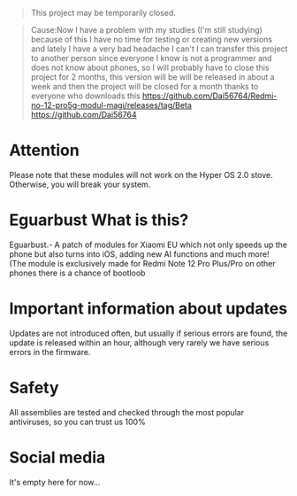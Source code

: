 > This project may be temporarily closed.

> Cause:Now I have a problem with my studies (I'm still studying) because of this I have no time for testing or creating new versions and lately I have a very bad headache I can't I can transfer this project to another person since everyone I know is not a programmer and does not know about phones, so I will probably have to close this project for 2 months, this version will be will be released in about a week and then the project will be closed for a month thanks to everyone who downloads this
> https://github.com/Dai56764/Redmi-no-12-pro5g-modul-magi/releases/tag/Beta
> https://github.com/Dai56764

# Attention
Please note that these modules will not work on the Hyper OS 2.0 stove. Otherwise, you will break your system.
# Eguarbust What is this?
Eguarbust.- A patch of modules for Xiaomi EU which not only speeds up the phone but also turns into iOS, adding new AI functions and much more! (The module is exclusively made for Redmi Note 12 Pro Plus/Pro on other phones there is a chance of bootloob 
# Important information about updates
Updates are not introduced often, but usually if serious errors are found, the update is released within an hour, although very rarely we have serious errors in the firmware. 
# Safety 
All assemblies are tested and checked through the most popular antiviruses, so you can trust us 100%
# Social media
It's empty here for now...
